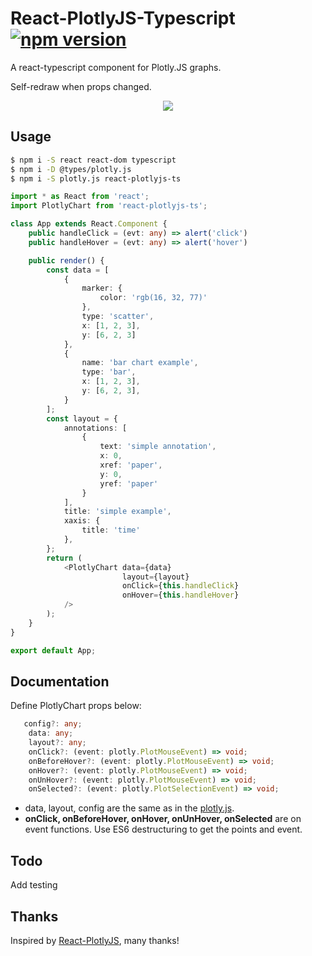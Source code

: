 # React-PlotlyJS-Typescript [![npm version](https://badge.fury.io/js/react-plotlyjs-ts.svg)](https://badge.fury.io/js/react-plotlyjs-ts)

A react-typescript component for Plotly.JS graphs.

Self-redraw when props changed. 

<p align="center">
    <img src="https://github.com/davidctj/react-plotlyjs-ts/blob/master/images/example.png" />
</p>

## Usage

```bash
$ npm i -S react react-dom typescript
$ npm i -D @types/plotly.js
$ npm i -S plotly.js react-plotlyjs-ts
```

```typescript
import * as React from 'react';
import PlotlyChart from 'react-plotlyjs-ts';

class App extends React.Component {
    public handleClick = (evt: any) => alert('click')
    public handleHover = (evt: any) => alert('hover')

    public render() {
        const data = [
            {
                marker: {
                    color: 'rgb(16, 32, 77)'
                },
                type: 'scatter',
                x: [1, 2, 3],
                y: [6, 2, 3]
            },
            {
                name: 'bar chart example',
                type: 'bar',
                x: [1, 2, 3],
                y: [6, 2, 3],
            }
        ];
        const layout = {
            annotations: [
                {
                    text: 'simple annotation',
                    x: 0,
                    xref: 'paper',
                    y: 0,
                    yref: 'paper'
                }
            ],
            title: 'simple example',
            xaxis: {
                title: 'time'
            },
        };
        return (
            <PlotlyChart data={data}
                         layout={layout}
                         onClick={this.handleClick}
                         onHover={this.handleHover}
            />
        );
    }
}

export default App;
```

## Documentation
Define PlotlyChart props below:
```typescript
   config?: any;
    data: any;
    layout?: any;
    onClick?: (event: plotly.PlotMouseEvent) => void;
    onBeforeHover?: (event: plotly.PlotMouseEvent) => void;
    onHover?: (event: plotly.PlotMouseEvent) => void;
    onUnHover?: (event: plotly.PlotMouseEvent) => void;
    onSelected?: (event: plotly.PlotSelectionEvent) => void;
```
* data, layout, config are the same as in the [plotly.js](https://www.npmjs.com/package/plotly.js).
* <b>onClick, onBeforeHover, onHover, onUnHover, onSelected</b> are on event functions. 
Use ES6 destructuring to get the points and event.


## Todo
Add testing

## Thanks
Inspired by [React-PlotlyJS](https://github.com/benjeffery/react-plotlyjs), many thanks!